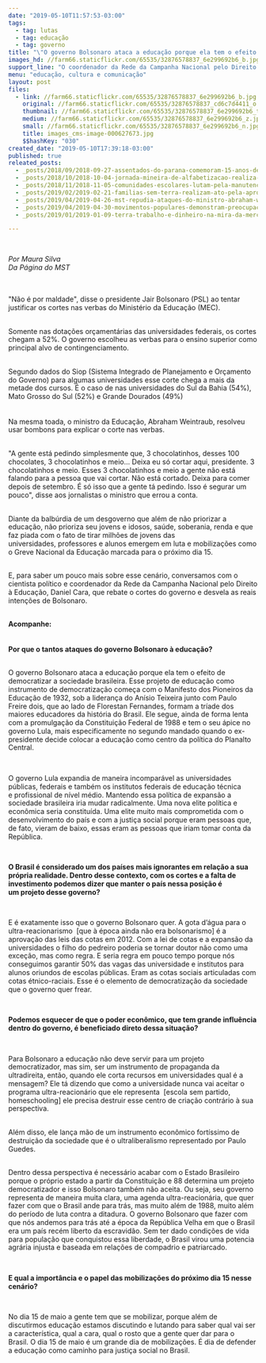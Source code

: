 ```yaml
---
date: "2019-05-10T11:57:53-03:00"
tags:
  - tag: lutas
  - tag: educação
  - tag: governo
title: "\"O governo Bolsonaro ataca a educação porque ela tem o efeito de democratizar a sociedade brasileira\""
images_hd: //farm66.staticflickr.com/65535/32876578837_6e299692b6_b.jpg
support_line: "O coordenador da Rede da Campanha Nacional pelo Direito à Educação, Daniel Cara, rebate ataque do governo Bolsonaro à educação"
menu: "educação, cultura e comunicação"
layout: post
files:
  - link: //farm66.staticflickr.com/65535/32876578837_6e299692b6_b.jpg
    original: //farm66.staticflickr.com/65535/32876578837_cd6c7d4411_o.jpg
    thumbnail: //farm66.staticflickr.com/65535/32876578837_6e299692b6_t.jpg
    medium: //farm66.staticflickr.com/65535/32876578837_6e299692b6_z.jpg
    small: //farm66.staticflickr.com/65535/32876578837_6e299692b6_n.jpg
    title: images_cms-image-000627673.jpg
    $$hashKey: "030"
created_date: "2019-05-10T17:39:18-03:00"
published: true
releated_posts:
  - _posts/2018/09/2018-09-27-assentados-do-parana-comemoram-15-anos-de-acesso-a-educacao-popular.md
  - _posts/2018/10/2018-10-04-jornada-mineira-de-alfabetizacao-realiza-circulos-de-cultura.md
  - _posts/2018/11/2018-11-05-comunidades-escolares-lutam-pela-manutencao-de-escolas-do-campo-em-abelardo-luz-santa-catarina.md
  - _posts/2019/02/2019-02-21-familias-sem-terra-realizam-ato-pela-aprovacao-de-unidade-pedagogica-no-rio-de-janeiro.md
  - _posts/2019/04/2019-04-26-mst-repudia-ataques-do-ministro-abraham-weintraub-contra-a-educacao-do-campo.md
  - _posts/2019/04/2019-04-30-movimentos-populares-demonstram-preocupacao-com-rumos-do-brasil.md
  - _posts/2019/01/2019-01-09-terra-trabalho-e-dinheiro-na-mira-da-mercadorizacao-total-do-novo-governo-a-revelia-do-estado-de-direito.md

---
```

<p>
<style type="text/css">@page { margin: 2cm }
		p { margin-bottom: 0.25cm; line-height: 120% }
</style>
</p>

<p>&nbsp;</p>

<p><em>Por Maura Silva<br />
Da P&aacute;gina do MST&nbsp;</em><br />
&nbsp;</p>

<p><br />
&quot;N&atilde;o &eacute; por maldade&quot;, disse o presidente Jair Bolsonaro (PSL) ao tentar justificar os cortes nas&nbsp;verbas do Minist&eacute;rio da Educa&ccedil;&atilde;o (MEC).</p>

<p><br />
Somente nas&nbsp;dota&ccedil;&otilde;es or&ccedil;ament&aacute;rias das universidades federais, os cortes chegam a&nbsp;52%.&nbsp;O governo escolheu as verbas para o ensino superior como principal alvo de contingenciamento.</p>

<p><br />
Segundo dados do&nbsp;Siop (Sistema Integrado de Planejamento e Or&ccedil;amento do Governo) para algumas universidades esse corte chega a mais da metade dos cursos. &Eacute; o caso de&nbsp;nas universidades do Sul da Bahia (54%), Mato Grosso do Sul (52%) e Grande Dourados (49%)<br />
<br />
<br />
Na mesma toada, o ministro da Educa&ccedil;&atilde;o,&nbsp;Abraham Weintraub, resolveu usar bombons para explicar o corte nas verbas.&nbsp;</p>

<p><br />
&quot;A gente est&aacute; pedindo simplesmente que, 3 chocolatinhos, desses 100 chocolates, 3 chocolatinhos e meio... Deixa eu s&oacute; cortar aqui, presidente. 3 chocolatinhos e meio. Esses 3 chocolatinhos e meio a gente n&atilde;o est&aacute; falando para a pessoa que vai cortar. N&atilde;o est&aacute; cortado. Deixa para comer depois de setembro. &Eacute; s&oacute; isso que a gente t&aacute; pedindo. Isso &eacute; segurar um pouco&quot;, disse aos jornalistas o ministro que errou a conta.&nbsp;</p>

<p><br />
Diante da balb&uacute;rdia de&nbsp;um desgoverno que al&eacute;m de n&atilde;o priorizar a educa&ccedil;&atilde;o, n&atilde;o prioriza seu jovens e idosos, sa&uacute;de, soberania, renda e que faz piada com o fato de tirar milh&otilde;es de jovens das universidades,&nbsp;professores e alunos emergem em luta e mobiliza&ccedil;&otilde;es como o Greve Nacional da Educa&ccedil;&atilde;o marcada para o pr&oacute;ximo dia 15.</p>

<p><br />
E, para saber um pouco mais sobre esse cen&aacute;rio, conversamos com o cientista pol&iacute;tico e&nbsp;coordenador da Rede da Campanha Nacional pelo Direito &agrave; Educa&ccedil;&atilde;o,&nbsp;Daniel Cara, que rebate o cortes do governo e desvela as reais inten&ccedil;&otilde;es de Bolsonaro.&nbsp;&nbsp;</p>

<p><br />
<strong>Acompanhe:&nbsp;<br />
<br />
<br />
Por que o tantos ataques do governo Bolsonaro &agrave;&nbsp;educa&ccedil;&atilde;o?&nbsp;</strong></p>

<p><br />
O&nbsp;governo Bolsonaro ataca a educa&ccedil;&atilde;o porque ela tem o&nbsp;efeito&nbsp;de democratizar a sociedade brasileira. Esse projeto de educa&ccedil;&atilde;o como instrumento de democratiza&ccedil;&atilde;o come&ccedil;a com o Manifesto dos Pioneiros da Educa&ccedil;&atilde;o de&nbsp;1932, sob a lideran&ccedil;a do An&iacute;sio Teixeira junto com Paulo Freire&nbsp;dois, que ao lado de Florestan Fernandes, formam a tr&iacute;ade dos maiores educadores da hist&oacute;ria do Brasil. Ele segue, ainda de forma lenta com a promulga&ccedil;&atilde;o da&nbsp;Constitui&ccedil;&atilde;o Federal de 1988 e tem o seu &aacute;pice no governo Lula, mais especificamente no segundo mandado quando o ex-presidente&nbsp;decide colocar a educa&ccedil;&atilde;o como centro da pol&iacute;tica do&nbsp;Planalto Central.&nbsp;</p>

<p>&nbsp;</p>

<p>O governo Lula&nbsp;expandia de maneira incompar&aacute;vel as universidades p&uacute;blicas, federais e tamb&eacute;m os institutos federais de educa&ccedil;&atilde;o t&eacute;cnica e&nbsp;profissional de n&iacute;vel m&eacute;dio. Mantendo essa pol&iacute;tica de expans&atilde;o a sociedade brasileira iria mudar radicalmente. Uma nova elite pol&iacute;tica e econ&ocirc;mica seria constitu&iacute;da. Uma elite&nbsp;muito mais comprometida&nbsp;com o desenvolvimento do pa&iacute;s e com a justi&ccedil;a social porque eram&nbsp;pessoas que, de fato, vieram de baixo, essas eram as pessoas que iriam&nbsp;tomar conta da Rep&uacute;blica.</p>

<p>&nbsp;</p>

<p><strong>O Brasil &eacute; considerado um dos pa&iacute;ses mais ignorantes em rela&ccedil;&atilde;o a sua pr&oacute;pria realidade. Dentro desse contexto, com os cortes e a falta de investimento podemos dizer que manter o pa&iacute;s nessa posi&ccedil;&atilde;o &eacute; um&nbsp;projeto desse governo?&nbsp;&nbsp;</strong></p>

<p>&nbsp;</p>

<p>E &eacute; exatamente&nbsp;isso que o governo Bolsonaro quer.&nbsp;A&nbsp;gota d&rsquo;&aacute;gua para o ultra-reacionarismo &nbsp;[que &agrave;&nbsp;&eacute;poca&nbsp;ainda n&atilde;o era bolsonarismo]&nbsp;&eacute; a aprova&ccedil;&atilde;o das leis das cotas em 2012. Com a&nbsp;lei de&nbsp;cotas e a expans&atilde;o da universidades o filho do pedreiro poderia&nbsp;se tornar doutor n&atilde;o como uma exce&ccedil;&atilde;o, mas como&nbsp;regra. E seria regra em pouco tempo porque n&oacute;s conseguimos garantir 50% das vagas das universidade e institutos para alunos oriundos de escolas p&uacute;blicas. Eram as cotas sociais articuladas com cotas &eacute;tnico-raciais.&nbsp;Esse &eacute; o elemento de democratiza&ccedil;&atilde;o da sociedade que o governo&nbsp;quer frear.</p>

<p>&nbsp;</p>

<p><strong>Podemos esquecer de que o poder econ&ocirc;mico, que tem grande influ&ecirc;ncia dentro do governo, &eacute; beneficiado direto dessa situa&ccedil;&atilde;o?&nbsp;</strong></p>

<p>&nbsp;</p>

<p>Para&nbsp;Bolsonaro a&nbsp;educa&ccedil;&atilde;o n&atilde;o deve servir para um projeto democratizador, mas sim, ser um instrumento de propaganda da ultradireita, ent&atilde;o, quando ele corta recursos em universidades qual &eacute; a mensagem? Ele t&aacute; dizendo que como a universidade nunca vai aceitar o programa ultra-reacion&aacute;rio que ele representa &nbsp;[escola sem partido, homeschooling]&nbsp;ele precisa destruir esse centro de cria&ccedil;&atilde;o contr&aacute;rio &agrave;&nbsp;sua perspectiva.</p>

<p><br />
Al&eacute;m disso, ele&nbsp;lan&ccedil;a m&atilde;o de um instrumento econ&ocirc;mico fort&iacute;ssimo de destrui&ccedil;&atilde;o da sociedade que &eacute; o ultraliberalismo representado por Paulo Guedes.&nbsp;</p>

<p><br />
Dentro dessa perspectiva &eacute; necess&aacute;rio acabar com o Estado Brasileiro porque o pr&oacute;prio estado a partir da Constitui&ccedil;&atilde;o e 88 determina um projeto democratizador e&nbsp;isso&nbsp;Bolsonaro tamb&eacute;m n&atilde;o aceita. Ou seja, seu governo representa de maneira muita clara, uma agenda ultra-reacion&aacute;ria, que quer fazer com que o Brasil ande para tr&aacute;s, mas muito al&eacute;m de 1988, muito al&eacute;m do per&iacute;odo de luta contra a ditadura. O governo Bolsonaro que fazer com que n&oacute;s andemos para tr&aacute;s at&eacute; a &eacute;poca da Rep&uacute;blica Velha em que o Brasil era um pa&iacute;s rec&eacute;m liberto da escravid&atilde;o. Sem ter dado condi&ccedil;&otilde;es de vida para popula&ccedil;&atilde;o que&nbsp;conquistou essa liberdade, o Brasil virou&nbsp;uma potencia agr&aacute;ria injusta e baseada em rela&ccedil;&otilde;es de compadrio e patriarcado.</p>

<p>&nbsp;</p>

<p><strong>E qual a import&acirc;ncia e o papel das mobiliza&ccedil;&otilde;es do pr&oacute;ximo dia 15 nesse cen&aacute;rio?&nbsp;</strong></p>

<p>&nbsp;</p>

<p>No dia 15 de maio&nbsp;a gente tem que se mobilizar, porque al&eacute;m de discutirmos&nbsp;educa&ccedil;&atilde;o estamos discutindo e lutando para saber qual vai ser a caracter&iacute;stica, qual a cara, qual o rosto que a gente quer dar para o Brasil.&nbsp;O dia 15 de maio &eacute; um&nbsp;grande dia de mobiliza&ccedil;&otilde;es. &Eacute; dia de defender a&nbsp;educa&ccedil;&atilde;o como caminho para justi&ccedil;a social no Brasil.&nbsp;</p>

<p align="justify" style="margin-bottom: 0cm; font-variant: normal; letter-spacing: normal; font-style: normal; font-weight: normal; line-height: 115%; orphans: 2; widows: 2; text-decoration: none">&nbsp;</p>
